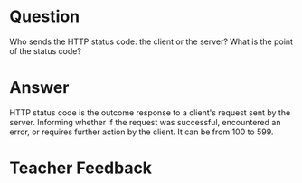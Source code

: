 # Question

Who sends the HTTP status code: the client or the server? What is the point of the status code?

# Answer
HTTP status code is the outcome response to a client's request sent by the server. Informing whether if the request was successful, encountered an error, or requires further action by the client. It can be from 100 to 599.

# Teacher Feedback